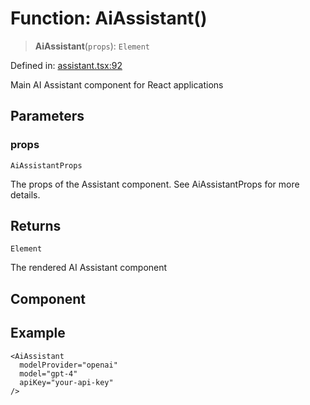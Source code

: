 # Function: AiAssistant()

> **AiAssistant**(`props`): `Element`

Defined in: [assistant.tsx:92](https://github.com/GeoDaCenter/openassistant/blob/a5eebdb32e6bf1b6b4eedf634485568edcefaa57/packages/ui/src/components/assistant.tsx#L92)

Main AI Assistant component for React applications

## Parameters

### props

`AiAssistantProps`

The props of the Assistant component. See AiAssistantProps for more details.

## Returns

`Element`

The rendered AI Assistant component

## Component

## Example

```tsx
<AiAssistant
  modelProvider="openai"
  model="gpt-4"
  apiKey="your-api-key"
/>
```

